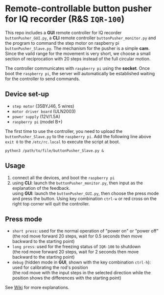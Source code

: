 <h1 ID="pusher"> Remote-controllable button pusher for IQ recorder (R&S <code>IQR-100</code>)</h1>

This repo includes a **GUI** remote controller for IQ recorder `buttonPusher_GUI.py`, a **CLI** remote controller `buttonPusher_monitor.py` and the program to command the step motor on raspberry pi `buttonPusher_Slave.py`. The mechanism for the pusher is a simple **cam**. Since the vaild range for the movement is very short, we choose a small section of reciprocation with 20 steps instead of the full circular motion. 

The controller communicates with `raspberry pi` using the **socket**. Once boot the `raspberry pi`, the server will automatically be established waiting for the controller to send commands.

## Device set-up
- `step motor` (35BYJ46, 5 wires)
- `motor driver board` (ULN2003)
- `power supply` (12V/1.5A)
- `raspberry pi` (model B+)

The first time to use the controller, you need to upload the `buttonPusher_Slave.py` to the `raspberry pi`.
Add the following line above `exit 0` to the `/etc/rc.local` to execute the script at boot. 
```
python3 /path/to/file/buttonPusher_Slave.py &
```

## Usage
1. connect all the devices, and boot the `raspberry pi`
2. using **CLI**: launch the `buttonPusher_monitor.py`, then input as the explanation of the feedback. <br/>
   using **GUI**: launch the `buttonPusher_GUI.py`, then choose the press mode and press the button. Using key combination `ctrl-w` or red cross on the right top corner will quit the controller.

## Press mode
- `short press`: used for the normal operation of "power on" or "power off" <br/> 
  (the rod move forward 20 steps, wait for 0.5 seconds then move backward to the starting point)
- `long press`: used for the freezing status of `IQR-100` to shutdown <br/> 
  (the rod move forward 20 steps, wait for 2 seconds then move backward to the starting point)
- `debug` (hidden mode in **GUI**, shown with the key combination `ctrl-h`): used for calibrating the rod's position <br/>
  (the rod move with the input steps in the selected direction while the position shows the differences with the starting point)

See [Wiki](https://github.com/SchottkySpectroscopyIMP/remote-buttonpusher/wiki/Mini-Button-Pusher) for more explanations.
